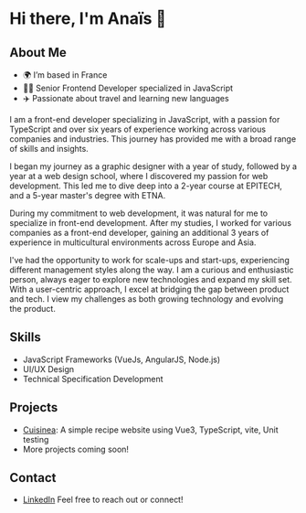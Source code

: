# Hi there, I'm Anaïs 👋

## About Me
- 🌍 I’m based in France
- 👩‍💻 Senior Frontend Developer specialized in JavaScript
- ✈️ Passionate about travel and learning new languages

I am a front-end developer specializing in JavaScript, with a passion for TypeScript and over six years of experience working across various companies and industries. This journey has provided me with a broad range of skills and insights.

I began my journey as a graphic designer with a year of study, followed by a year at a web design school, where I discovered my passion for web development. This led me to dive deep into a 2-year course at EPITECH, and a 5-year master's degree with ETNA.

During my commitment to web development, it was natural for me to specialize in front-end development. After my studies, I worked for various companies as a front-end developer, gaining an additional 3 years of experience in multicultural environments across Europe and Asia.

I've had the opportunity to work for scale-ups and start-ups, experiencing different management styles along the way.
I am a curious and enthusiastic person, always eager to explore new technologies and expand my skill set. With a user-centric approach, I excel at bridging the gap between product and tech. I view my challenges as both growing technology and evolving the product.



## Skills
- JavaScript Frameworks (VueJs, AngularJS, Node.js)
- UI/UX Design
- Technical Specification Development

## Projects
- [Cuisinea](https://github.com/azs-hub/cuisinea): A simple recipe website using Vue3, TypeScript, vite, Unit testing
- More projects coming soon!

## Contact
- [LinkedIn]([your-linkedin-profile](https://www.linkedin.com/in/anais-siba-5483b127/))
Feel free to reach out or connect!
